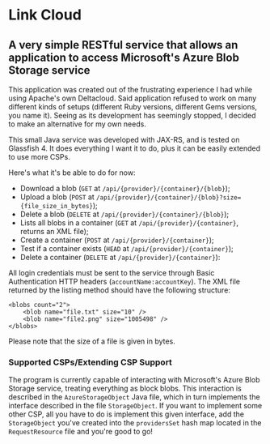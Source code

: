 # Link Cloud
## A very simple RESTful service that allows an application to access Microsoft's Azure Blob Storage service

This application was created out of the frustrating experience I had while using Apache's own Deltacloud. Said
application refused to work on many different kinds of setups (different Ruby versions, different Gems versions, you
name it). Seeing as its development has seemingly stopped, I decided to make an alternative for my own needs.
 
This small Java service was developed with JAX-RS, and is tested on Glassfish 4. It does everything I want it to do,
plus it can be easily extended to use more CSPs.

Here's what it's be able to do for now:
* Download a blob (`GET` at `/api/{provider}/{container}/{blob}`);
* Upload a blob (`POST` at  `/api/{provider}/{container}/{blob}?size={file_size_in_bytes}`);
* Delete a blob (`DELETE` at `/api/{provider}/{container}/{blob}`);
* Lists all blobs in a container (`GET` at `/api/{provider}/{container}`, returns an XML file);
* Create a container (`POST` at `/api/{provider}/{container}`);
* Test if a container exists (`HEAD` at `/api/{provider}/{container}`);
* Delete a container (`DELETE` at `/api/{provider}/{container}`):

All login credentials must be sent to the service through Basic Authentication HTTP headers (`accountName:accountKey`).
The XML file returned by the listing method should have the following structure:

    <blobs count="2">
        <blob name="file.txt" size="10" />
        <blob name="file2.png" size="1005498" />
    </blobs>
    
Please note that the size of a file is given in bytes.

### Supported CSPs/Extending CSP Support

The program is currently capable of interacting with Microsoft's Azure Blob Storage service, treating everything as
block blobs. This interaction is described in the `AzureStorageObject` Java file, which in turn implements the
interface described in the file `StorageObject`. If you want to implement some other CSP, all you have to do is
implement this given interface, add the `StorageObject` you've created into the `providersSet` hash map located in the
`RequestResource` file and you're good to go!

